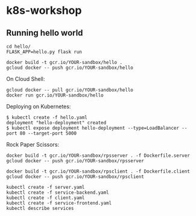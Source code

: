# k8s-workshop

## Running hello world

```
cd hello/
FLASK_APP=hello.py flask run
```

```
docker build -t gcr.io/YOUR-sandbox/hello .
gcloud docker -- push gcr.io/YOUR-sandbox/hello
```

On Cloud Shell:
```
gcloud docker -- pull gcr.io/YOUR-sandbox/hello
docker run gcr.io/YOUR-sandbox/hello
```

Deploying on Kubernetes:
```
$ kubectl create -f hello.yaml
deployment "hello-deployment" created
$ kubectl expose deployment hello-deployment --type=LoadBalancer --port 80 --target-port 5000
```

Rock Paper Scissors:
```
docker build -t gcr.io/YOUR-sandbox/rpsserver . -f Dockerfile.server
gcloud docker -- push gcr.io/YOUR-sandbox/rpsserver

docker build -t gcr.io/YOUR-sandbox/rpsclient . -f Dockerfile.client
gcloud docker -- push gcr.io/YOUR-sandbox/rpsclient

kubectl create -f server.yaml
kubectl create -f service-backend.yaml
kubectl create -f client.yaml
kubectl create -f service-frontend.yaml
kubectl describe services
```
